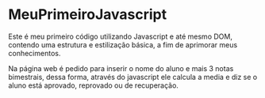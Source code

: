 # MeuPrimeiroJavascript
Este é meu primeiro código utilizando Javascript e até mesmo DOM, contendo uma estrutura e estilização básica, a fim de aprimorar meus conhecimentos.

Na página web é pedido para inserir o nome do aluno e mais 3 notas bimestrais, dessa forma, através do javascript ele calcula a media e diz se o aluno está aprovado, reprovado ou de recuperação.

